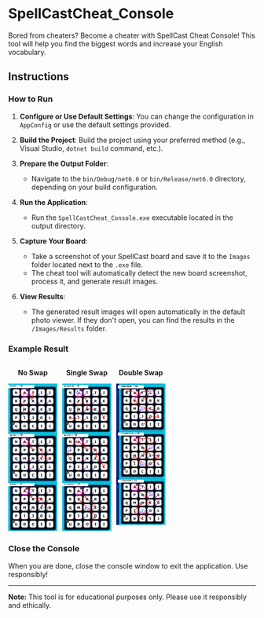 # SpellCastCheat_Console

Bored from cheaters? Become a cheater with SpellCast Cheat Console! This tool will help you find the biggest words and increase your English vocabulary.

## Instructions

### How to Run

1. **Configure or Use Default Settings**: You can change the configuration in `AppConfig` or use the default settings provided.

2. **Build the Project**: Build the project using your preferred method (e.g., Visual Studio, `dotnet build` command, etc.).

3. **Prepare the Output Folder**:
   - Navigate to the `bin/Debug/net6.0` or `bin/Release/net6.0` directory, depending on your build configuration.

4. **Run the Application**:
   - Run the `SpellCastCheat_Console.exe` executable located in the output directory.

5. **Capture Your Board**:
   - Take a screenshot of your SpellCast board and save it to the `Images` folder located next to the `.exe` file.
   - The cheat tool will automatically detect the new board screenshot, process it, and generate result images.

6. **View Results**:
   - The generated result images will open automatically in the default photo viewer. If they don't open, you can find the results in the `/Images/Results` folder.

### Example Result

<div style="display: flex; flex-wrap: wrap;">
    <div style="margin-right: 10px; text-align: center;">
        <p><strong>No Swap</strong></p>
        <img src="SpellCastCheat.Console/examples/ex_no_swap.png" alt="Example Result No Swap 100ms" style="max-width: 100px;">
    </div>
    <div style="margin-right: 10px; text-align: center;">
        <p><strong>Single Swap</strong></p>
        <img src="SpellCastCheat.Console/examples/ex_single_swap.png" alt="Example Result Single Swap 7s" style="max-width: 100px;">
    </div>
    <div style="text-align: center;">
        <p><strong>Double Swap</strong></p>
        <img src="SpellCastCheat.Console/examples/ex_double_swap.png" alt="Example Result Double Swap 7min" style="max-width: 100px;">
    </div>
</div>

### Close the Console

When you are done, close the console window to exit the application. Use responsibly!

---

**Note:** This tool is for educational purposes only. Please use it responsibly and ethically.
